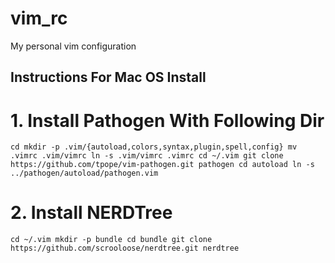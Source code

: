 # vim_rc
My personal vim configuration
## Instructions For Mac OS Install
# 1. Install Pathogen With Following Dir 
`
cd
mkdir -p .vim/{autoload,colors,syntax,plugin,spell,config}
mv .vimrc .vim/vimrc
ln -s .vim/vimrc .vimrc
cd ~/.vim
git clone https://github.com/tpope/vim-pathogen.git pathogen
cd autoload
ln -s ../pathogen/autoload/pathogen.vim `
# 2. Install NERDTree
`
cd ~/.vim
mkdir -p bundle
cd bundle
git clone https://github.com/scrooloose/nerdtree.git nerdtree
`
